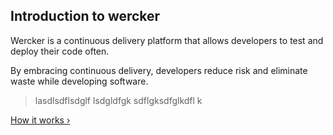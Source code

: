 ## Introduction to wercker

Wercker is a continuous delivery platform that allows developers to test and deploy their code often.

By embracing continuous delivery, developers reduce risk and eliminate waste while developing software.

> lasdlsdflsdglf lsdgldfgk sdflgksdfglkdfl k

[How it works &rsaquo;](/learn/basics/02_how-it-works.html "nav next basics")

